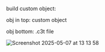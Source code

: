 build custom object:

obj in top: custom object

obj bottom: .c3t file

![Screenshot 2025-05-07 at 13 13 58](https://github.com/user-attachments/assets/ce26ab78-1d33-4f8f-8239-c3327e8dab9d)
